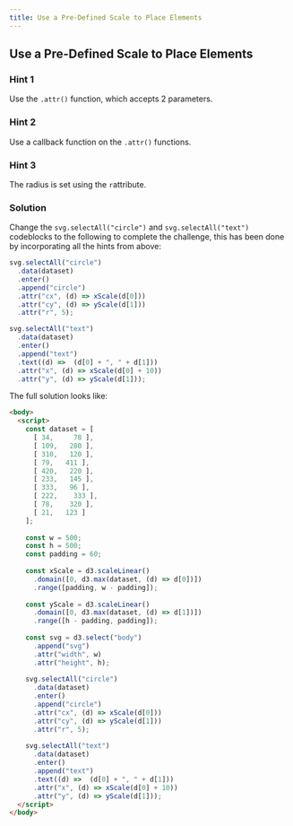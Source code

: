 ```yaml
---
title: Use a Pre-Defined Scale to Place Elements
---
```

## Use a Pre-Defined Scale to Place Elements

### Hint 1

Use the `.attr()` function, which accepts 2 parameters.

### Hint 2

Use a callback function on the `.attr()` functions.

### Hint 3

The radius is set using the `r`attribute.

### Solution

Change the `svg.selectAll("circle")` and `svg.selectAll("text")` codeblocks to the following to complete the challenge, this has been done by incorporating all the hints from above:

```js
svg.selectAll("circle")
  .data(dataset)
  .enter()
  .append("circle")
  .attr("cx", (d) => xScale(d[0]))
  .attr("cy", (d) => yScale(d[1]))
  .attr("r", 5);

svg.selectAll("text")
  .data(dataset)
  .enter()
  .append("text")
  .text((d) =>  (d[0] + ", " + d[1]))
  .attr("x", (d) => xScale(d[0] + 10))
  .attr("y", (d) => yScale(d[1]));
```

The full solution looks like:

```html
<body>
  <script>
    const dataset = [
      [ 34,     78 ],
      [ 109,   280 ],
      [ 310,   120 ],
      [ 79,   411 ],
      [ 420,   220 ],
      [ 233,   145 ],
      [ 333,   96 ],
      [ 222,    333 ],
      [ 78,    320 ],
      [ 21,   123 ]
    ];
    
    const w = 500;
    const h = 500;
    const padding = 60;
    
    const xScale = d3.scaleLinear()
      .domain([0, d3.max(dataset, (d) => d[0])])
      .range([padding, w - padding]);
    
    const yScale = d3.scaleLinear()
      .domain([0, d3.max(dataset, (d) => d[1])])
      .range([h - padding, padding]);
    
    const svg = d3.select("body")
      .append("svg")
      .attr("width", w)
      .attr("height", h);
    
    svg.selectAll("circle")
      .data(dataset)
      .enter()
      .append("circle")
      .attr("cx", (d) => xScale(d[0]))
      .attr("cy", (d) => yScale(d[1]))
      .attr("r", 5);
      
    svg.selectAll("text")
      .data(dataset)
      .enter()
      .append("text")
      .text((d) =>  (d[0] + ", " + d[1]))
      .attr("x", (d) => xScale(d[0] + 10))
      .attr("y", (d) => yScale(d[1]));
  </script>
</body>
```
